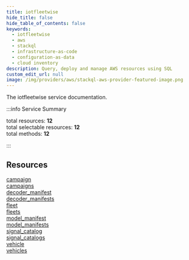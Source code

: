 ```yaml
---
title: iotfleetwise
hide_title: false
hide_table_of_contents: false
keywords:
  - iotfleetwise
  - aws
  - stackql
  - infrastructure-as-code
  - configuration-as-data
  - cloud inventory
description: Query, deploy and manage AWS resources using SQL
custom_edit_url: null
image: /img/providers/aws/stackql-aws-provider-featured-image.png
---
```


The iotfleetwise service documentation.

:::info Service Summary

<div class="row">
<div class="providerDocColumn">
<span>total resources:&nbsp;<b>12</b></span><br />
<span>total selectable resources:&nbsp;<b>12</b></span><br />
<span>total methods:&nbsp;<b>12</b></span><br />
</div>
</div>

:::

## Resources
<div class="row">
<div class="providerDocColumn">
<a href="/providers/aws/iotfleetwise/campaign/">campaign</a><br />
<a href="/providers/aws/iotfleetwise/campaigns/">campaigns</a><br />
<a href="/providers/aws/iotfleetwise/decoder_manifest/">decoder_manifest</a><br />
<a href="/providers/aws/iotfleetwise/decoder_manifests/">decoder_manifests</a><br />
<a href="/providers/aws/iotfleetwise/fleet/">fleet</a><br />
<a href="/providers/aws/iotfleetwise/fleets/">fleets</a>
</div>
<div class="providerDocColumn">
<a href="/providers/aws/iotfleetwise/model_manifest/">model_manifest</a><br />
<a href="/providers/aws/iotfleetwise/model_manifests/">model_manifests</a><br />
<a href="/providers/aws/iotfleetwise/signal_catalog/">signal_catalog</a><br />
<a href="/providers/aws/iotfleetwise/signal_catalogs/">signal_catalogs</a><br />
<a href="/providers/aws/iotfleetwise/vehicle/">vehicle</a><br />
<a href="/providers/aws/iotfleetwise/vehicles/">vehicles</a>
</div>
</div>